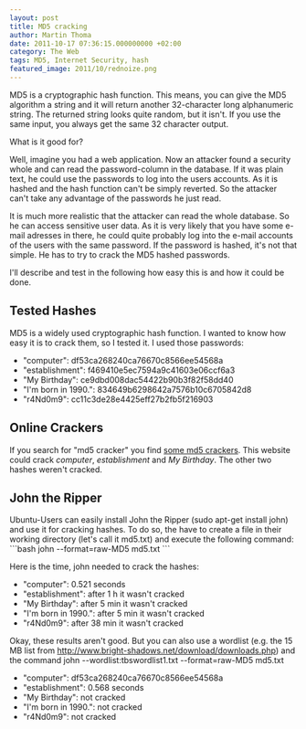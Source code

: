 ```yaml
---
layout: post
title: MD5 cracking
author: Martin Thoma
date: 2011-10-17 07:36:15.000000000 +02:00
category: The Web
tags: MD5, Internet Security, hash
featured_image: 2011/10/rednoize.png
---
```

MD5 is a cryptographic hash function. This means, you can give the MD5
algorithm a string and it will return another 32-character long alphanumeric
string. The returned string looks quite random, but it isn't. If you use the
same input, you always get the same 32 character output.

What is it good for?

Well, imagine you had a web application. Now an attacker found a security whole
and can read the password-column in the database. If it was plain text, he
could use the passwords to log into the users accounts. As it is hashed and the
hash function can't be simply reverted. So the attacker can't take any
advantage of the passwords he just read.

It is much more realistic that the attacker can read the whole database. So he
can access sensitive user data. As it is very likely that you have some e-mail
adresses in there, he could quite probably log into the e-mail accounts of the
users with the same password. If the password is hashed, it's not that simple.
He has to try to crack the MD5 hashed passwords.

I'll describe and test in the following how easy this is and how it could be
done.

## Tested Hashes
MD5 is a widely used cryptographic hash function. I wanted to know how easy it
is to crack them, so I tested it. I used those passwords:

<ul>
<li>"computer": df53ca268240ca76670c8566ee54568a</li>
<li>"establishment": f469410e5ec7594a9c41603e06ccf6a3</li>
<li>"My Birthday": ce9dbd008dac54422b90b3f82f58dd40</li>
<li>"I'm born in 1990.": 834649b6298642a7576b10c6705842d8</li>
<li>"r4Nd0m9": cc11c3de28e4425eff27b2fb5f216903</li>
</ul>

<h2>Online Crackers</h2>
If you search for "md5 cracker" you find <a href="http://md5cracker.org/" rel="nofollow">some md5 crackers</a>.
This website could crack <em>computer</em>, <em>establishment</em> and <em>My Birthday</em>.
The other two hashes weren't cracked.

<h2>John the Ripper</h2>
Ubuntu-Users can easily install John the Ripper (sudo apt-get install john) and use it for cracking hashes. To do so, the have to create a file in their working directory (let's call it md5.txt) and execute the following command:
```bash
john --format=raw-MD5 md5.txt
```

Here is the time, john needed to crack the hashes:
<ul>
<li>"computer": 0.521 seconds</li>
<li>"establishment": after 1 h it wasn't cracked</li>
<li>"My Birthday": after 5 min it wasn't cracked</li>
<li>"I'm born in 1990.": after 5 min it wasn't cracked</li>
<li>"r4Nd0m9": after 38 min it wasn't cracked</li>
</ul>

Okay, these results aren't good. But you can also use a wordlist (e.g. the 15 MB list from http://www.bright-shadows.net/download/downloads.php) and the command
john --wordlist:tbswordlist1.txt --format=raw-MD5 md5.txt
<ul>
<li>"computer": df53ca268240ca76670c8566ee54568a</li>
<li>"establishment": 0.568 seconds</li>
<li>"My Birthday": not cracked</li>
<li>"I'm born in 1990.": not cracked</li>
<li>"r4Nd0m9": not cracked</li>
</ul>
